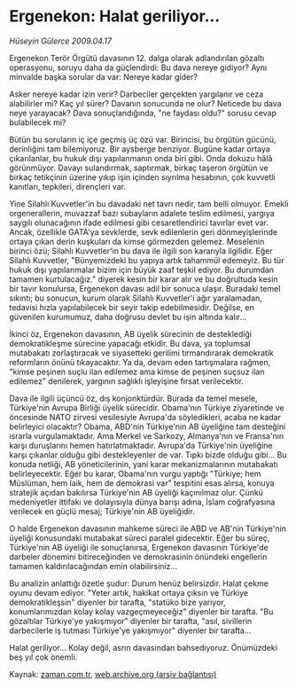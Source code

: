 # Ergenekon: Halat geriliyor...

*Hüseyin Gülerce 2009.04.17*

<tr><td class="metin" colspan="2" style="padding-top: 20px; padding-left: 5px; padding-right: 10px;">Ergenekon Terör Örgütü davasının 12. dalga olarak adlandırılan gözaltı operasyonu, soruyu daha da güçlendirdi: Bu dava nereye gidiyor? Aynı minvalde başka sorular da var: Nereye kadar gider?</td></tr><tr><td class="metin" colspan="2" style="padding-top: 20px; padding-left: 5px; padding-right: 10px;"><p>Asker nereye kadar izin verir? Darbeciler gerçekten yargılanır ve ceza alabilirler mi? Kaç yıl sürer? Davanın sonucunda ne olur? Neticede bu dava neye yarayacak? Dava sonuçlandığında, "ne faydası oldu?" sorusu cevap bulabilecek mi?
<p>Bütün bu soruların iç içe geçmiş üç özü var. Birincisi, bu örgütün gücünü, derinliğini tam bilemiyoruz. Bir aysberge benziyor. Bugüne kadar ortaya çıkarılanlar, bu hukuk dışı yapılanmanın onda biri gibi. Onda dokuzu hâlâ görünmüyor. Davayı sulandırmak, saptırmak, birkaç taşeron örgütün ve birkaç tetikçinin üzerine yıkıp işin içinden sıyrılma hesabının, çok kuvvetli kanıtları, tepkileri, dirençleri var.
<p>Yine Silahlı Kuvvetler'in bu davadaki net tavrı nedir, tam belli olmuyor. Emekli orgenerallerin, muvazzaf bazı subayların adalete teslim edilmesi, yargıya saygılı olunacağının ifade edilmesi gibi cesaretlendirici tavırlar evet var. Ancak, özellikle GATA'ya sevklerde, sevk edilenlerin geri dönmeyişlerinde ortaya çıkan derin kuşkuları da kimse görmezden gelemez. Meselenin birinci özü; Silahlı Kuvvetler'in bu dava ile ilgili son kararıyla ilgilidir. Eğer Silahlı Kuvvetler, "Bünyemizdeki bu yapıya artık tahammül edemeyiz. Bu tür hukuk dışı yapılanmalar bizim için büyük zaaf teşkil ediyor. Bu durumdan tamamen kurtulacağız." diyerek kesin bir karar alır ve bu doğrultuda kesin bir tavır konulursa, Ergenekon davası adil bir sonuca ulaşır. Buradaki temel sıkıntı; bu sonucun, kurum olarak Silahlı Kuvvetler'i ağır yaralamadan, tedavisi hızla yapılabilecek bir seyir takip edebilmesidir. Değilse, en güvenilen kurumumuz, daha doğrusu devlet bu işin altında kalır...
<p>İkinci öz, Ergenekon davasının, AB üyelik sürecinin de desteklediği demokratikleşme sürecine yapacağı etkidir. Bu dava, ya toplumsal mutabakatı zorlaştıracak ve siyasetteki gerilimi tırmandırarak demokratik reformların önünü tıkayacaktır. Ya da, devam eden tartışmalara rağmen, "kimse peşinen suçlu ilan edilemez ama kimse de peşinen suçsuz ilan edilemez" denilerek, yargının sağlıklı işleyişine fırsat verilecektir.
<p>Dava ile ilgili üçüncü öz, dış konjonktürdür. Burada da temel mesele, Türkiye'nin Avrupa Birliği üyelik sürecidir. Obama'nın Türkiye ziyaretinde ve öncesinde NATO zirvesi vesilesiyle Avrupa'da söyledikleri, acaba ne kadar belirleyici olacaktır? Obama, ABD'nin Türkiye'nin AB üyeliğine tam desteğini ısrarla vurgulamaktadır. Ama Merkel ve Sarkozy, Almanya'nın ve Fransa'nın karşı duruşlarını hemen hatırlatmaktadır. Avrupa'da Türkiye'nin üyeliğine karşı çıkanlar olduğu gibi destekleyenler de var. Tıpkı bizde olduğu gibi... Bu konuda netliği, AB yöneticilerinin, yani karar mekanizmalarının mutabakatı belirleyecektir. Eğer bu karar, Obama'nın vurgu yaptığı "Türkiye; hem Müslüman, hem laik, hem de demokrasi var" tespitini esas alırsa, konuya stratejik açıdan bakılırsa Türkiye'nin AB üyeliği kaçınılmaz olur. Çünkü medeniyetler ittifakı ve dolayısıyla dünya barışı adına, İslam coğrafyasına verilecek en güçlü mesaj; Türkiye'nin AB üyeliğidir.
<p>O halde Ergenekon davasının mahkeme süreci ile ABD ve AB'nin Türkiye'nin üyeliği konusundaki mutabakat süreci paralel gidecektir. Eğer bu süreç, Türkiye'nin AB üyeliği ile sonuçlanırsa, Ergenekon davasının Türkiye'de darbeler dönemini bitireceğinden ve demokrasinin önündeki engellerin tamamen kaldırılacağından emin olabilirsiniz...
<p>Bu analizin anlattığı özetle şudur: Durum henüz belirsizdir. Halat çekme oyunu devam ediyor. "Yeter artık, hakikat ortaya çıksın ve Türkiye demokratikleşsin" diyenler bir tarafta, "statüko bize yarıyor, konumlarımızdan kolay kolay vazgeçmeyeceğiz" diyenler bir tarafta. "Bu gözaltılar Türkiye'ye yakışmıyor" diyenler bir tarafta, "asıl, sivillerin darbecilerle iş tutması Türkiye'ye yakışmıyor" diyenler bir tarafta...
<p>Halat geriliyor... Kolay değil, asrın davasından bahsediyoruz. Önümüzdeki beş yıl çok önemli.<br/></p></p></p></p></p></p></p></p></td></tr>

Kaynak: [zaman.com.tr](http://zaman.com.tr/yazar.do?yazino=838270), [web.archive.org (arşiv bağlantısı)](http://web.archive.org/web/20090620202421/http://www.zaman.com.tr:80/yazar.do?yazino=838270)
